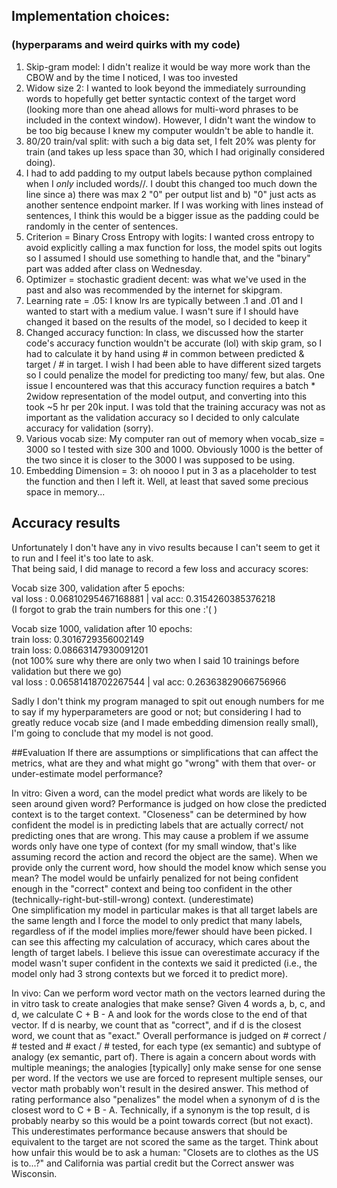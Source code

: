 ## Implementation choices:
### (hyperparams and weird quirks with my code)
1. Skip-gram model: I didn't realize it would be way more work than the CBOW and by the time I noticed, I was too 
   invested
2. Widow size 2: I wanted to look beyond the immediately surrounding words to hopefully get better syntactic context of
   the target word (looking more than one ahead allows for multi-word phrases to be included in the context window).
   However, I didn't want the window to be too big because I knew my computer wouldn't be able to handle it.
3. 80/20 train/val split: with such a big data set, I felt 20% was plenty for train (and takes up less space than 30, 
   which I had originally considered doing).
4. I had to add padding to my output labels because python complained when I *only* included words/<start>/<end>. I
   doubt this changed too much down the line since a) there was max 2 "0" per output list and b) "0" just acts as 
   another sentence endpoint marker. If I was working with lines instead of sentences, I think this would be a bigger
   issue as the padding could be randomly in the center of sentences.
5. Criterion = Binary Cross Entropy with logits: I wanted cross entropy to avoid explicitly calling 
   a max function for loss, the model spits out logits so I assumed I should use something to handle that, and the "binary" part
   was added after class on Wednesday.
6. Optimizer = stochastic gradient decent: was what we've used in the past and also was recommended by the internet for 
   skipgram.
7. Learning rate = .05: I know lrs are typically between .1 and .01 and I wanted to start with a medium value. I wasn't 
   sure if I should have changed it based on the results of the model, so I decided to keep it
8. Changed accuracy function: In class, we discussed how the starter code's accuracy function wouldn't be accurate (lol)
   with skip gram, so I had to calculate it by hand using # in common between predicted & target / # in target. I wish
   I had been able to have different sized targets so I could penalize the model for predicting too many/ few, but alas.
   One issue I encountered was that this accuracy function requires a batch * 2widow representation of the model output,
   and converting into this took ~5 hr per 20k input. I was told that the training accuracy was not as important as the
   validation accuracy so I decided to only calculate accuracy for validation (sorry). 
9. Various vocab size: My computer ran out of memory when vocab_size = 3000 so I tested with size 300 and 1000.
   Obviously 1000 is the better of the two since it is closer to the 3000 I was supposed to be using.
10. Embedding Dimension = 3: oh noooo I put in 3 as a placeholder to test the function and then I left it. Well, at least
   that saved some precious space in memory...

## Accuracy results
Unfortunately I don't have any in vivo results because I can't seem to get it to run and I feel it's too late to ask.
</br>That being said, I did manage to record a few loss and accuracy scores:

Vocab size 300, validation after 5 epochs:</br>
val loss : 0.06810295467168881 | val acc: 0.3154260385376218</br>
(I forgot to grab the train numbers for this one :'( )
</br>

Vocab size 1000, validation after 10 epochs:</br>
train loss: 0.3016729356002149</br>
train loss: 0.08663147930091201</br>
(not 100% sure why there are only two when I said 10 trainings before validation but there we go)</br>
val loss : 0.06581418702267544 | val acc: 0.26363829066756966
</br>

Sadly I don't think my program managed to spit out enough numbers for me to say if my hyperparameters are good or not;
but considering I had to greatly reduce vocab size (and I made embedding dimension really small), I'm going to conclude 
that my model is not good.


##Evaluation
If there are assumptions or simplifications that can affect the metrics, what are they and what might go "wrong" with 
them that over- or under-estimate model performance?

In vitro: Given a word, can the model predict what words are likely to be seen around given word? Performance is judged 
on how close the predicted context is to the target context. "Closeness" can be determined by how confident the model is
in predicting labels that are actually correct/ not predicting ones that are wrong. This may cause a problem if we assume
words only have one type of context (for my small window, that's like assuming record the action and record the object 
are the same). When we provide only the current word, how should the model know which sense you mean? The model would 
be unfairly penalized for not being confident enough in the "correct" context and being too confident in the other 
(technically-right-but-still-wrong) context. (underestimate) </br>
One simplification my model in particular makes is that all target labels are the same length and I force the model to 
only predict that many labels, regardless of if the model implies more/fewer should have been picked. I can see this 
affecting my calculation of accuracy, which cares about the length of target labels. I believe this issue can overestimate
accuracy if the model wasn't super confident in the contexts we said it predicted (i.e., the model only had 3 strong
contexts but we forced it to predict more).


In vivo: Can we perform word vector math on the vectors learned during the in vitro task to create analogies that
make sense? Given 4 words a, b, c, and d, we calculate C + B - A and look for the words close to the end of that vector.
If d is nearby, we count that as "correct", and if d is the closest word, we count that as "exact." Overall performance
is judged on # correct / # tested and # exact / # tested, for each type (ex semantic) and subtype of analogy (ex 
semantic, part of). There is again a concern about words with multiple meanings; the analogies [typically] only make
sense for one sense per word. If the vectors we use are forced to represent multiple senses, our vector math probably 
won't result in the desired answer. This method of rating performance also "penalizes" the model when a synonym of d is
the closest word to C + B - A. Technically, if a synonym is the top result, d is probably nearby so this would be a
point towards correct (but not exact). This underestimates performance because answers that should be equivalent to the
target are not scored the same as the target. Think about how unfair this would be to ask a human: "Closets are to 
clothes as the US is to...?" and California was partial credit but the Correct answer was Wisconsin.

